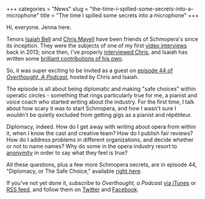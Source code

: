 +++
categories = "News"
slug = "the-time-i-spilled-some-secrets-into-a-microphone"
title = "The time I spilled some secrets into a microphone"
+++

Hi, everyone. Jenna here.

Tenors [Isaiah Bell](/the-business-of-passion-part-the-first/) and [Chris Mayell](/chris-mayell-the-opera-career/) have been friends of Schmopera's since its inception. They were the subjects of one of my first [video interviews](https://youtu.be/GKN27ZVONRQ) back in 2013; since then, I've properly [interviewed Chris](/chris-mayell-the-opera-career/), and Isaiah has written some [brilliant contributions of his own](/on-the-ego/).

So, it was super exciting to be invited as a guest on [episode 44 of *Overthought, A Podcast*](http://www.overthoughtpodcast.com/44-diplomacy-or-the-safe-choice/), hosted by Chris and Isaiah. 

The episode is all about being diplomatic and making "safe choices" within operatic circles - something that rings particularly true for me, a pianist and voice coach who started writing about the industry. For the first time, I talk about how scary it was to start Schmopera, and how I wasn't sure I wouldn't be quietly excluded from getting gigs as a pianist and répétiteur.

Diplomacy, indeed. How do I get away with writing about opera from within it, when I know the cast and creative team? How do I publish fair reviews? How do I address problems in different organizations, and decide whether or not to name names? Why do some in the opera industry resort to [anonymity](/audition-season-or-the-annual-festival-of-shattered-dreams/) in order to say what they feel is true?

All these questions, plus a few more Schmopera secrets, are in episode 44, "Diplomacy, or The Safe Choice," available [right here](http://www.overthoughtpodcast.com/44-diplomacy-or-the-safe-choice/). 

If you've not yet done it, subscribe to *Overthought, a Podcast* [via iTunes](itms://itunes.apple.com/gb/podcast/overthought-a-podcast/id1041028828#) or [RSS feed](http://overthoughtpodcast.libsyn.com/rss), and follow them on [Twitter](https://twitter.com/podcasttttt) and [Facebook](https://www.facebook.com/overthought).




